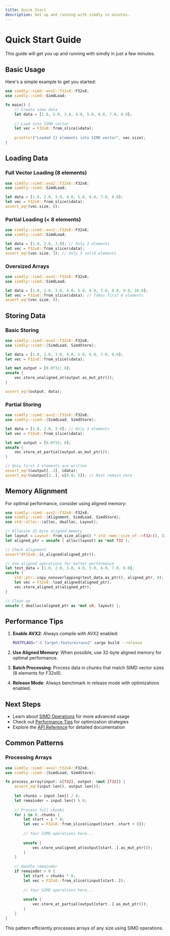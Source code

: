 ```yaml
---
title: Quick Start
description: Get up and running with simdly in minutes.
---
```


# Quick Start Guide

This guide will get you up and running with simdly in just a few minutes.

## Basic Usage

Here's a simple example to get you started:

```rust
use simdly::simd::avx2::f32x8::F32x8;
use simdly::simd::SimdLoad;

fn main() {
    // Create some data
    let data = [1.0, 2.0, 3.0, 4.0, 5.0, 6.0, 7.0, 8.0];
    
    // Load into SIMD vector
    let vec = F32x8::from_slice(&data);
    
    println!("Loaded {} elements into SIMD vector", vec.size);
}
```

## Loading Data

### Full Vector Loading (8 elements)

```rust
use simdly::simd::avx2::f32x8::F32x8;
use simdly::simd::SimdLoad;

let data = [1.0, 2.0, 3.0, 4.0, 5.0, 6.0, 7.0, 8.0];
let vec = F32x8::from_slice(&data);
assert_eq!(vec.size, 8);
```

### Partial Loading (< 8 elements)

```rust
use simdly::simd::avx2::f32x8::F32x8;
use simdly::simd::SimdLoad;

let data = [1.0, 2.0, 3.0]; // Only 3 elements
let vec = F32x8::from_slice(&data);
assert_eq!(vec.size, 3); // Only 3 valid elements
```

### Oversized Arrays

```rust
use simdly::simd::avx2::f32x8::F32x8;
use simdly::simd::SimdLoad;

let data = [1.0, 2.0, 3.0, 4.0, 5.0, 6.0, 7.0, 8.0, 9.0, 10.0];
let vec = F32x8::from_slice(&data); // Takes first 8 elements
assert_eq!(vec.size, 8);
```

## Storing Data

### Basic Storing

```rust
use simdly::simd::avx2::f32x8::F32x8;
use simdly::simd::{SimdLoad, SimdStore};

let data = [1.0, 2.0, 3.0, 4.0, 5.0, 6.0, 7.0, 8.0];
let vec = F32x8::from_slice(&data);

let mut output = [0.0f32; 8];
unsafe {
    vec.store_unaligned_at(output.as_mut_ptr());
}

assert_eq!(output, data);
```

### Partial Storing

```rust
use simdly::simd::avx2::f32x8::F32x8;
use simdly::simd::{SimdLoad, SimdStore};

let data = [1.0, 2.0, 3.0]; // Only 3 elements
let vec = F32x8::from_slice(&data);

let mut output = [0.0f32; 8];
unsafe {
    vec.store_at_partial(output.as_mut_ptr());
}

// Only first 3 elements are written
assert_eq!(&output[..3], &data);
assert_eq!(&output[3..], &[0.0; 5]); // Rest remain zero
```

## Memory Alignment

For optimal performance, consider using aligned memory:

```rust
use simdly::simd::avx2::f32x8::F32x8;
use simdly::simd::{Alignment, SimdLoad, SimdStore};
use std::alloc::{alloc, dealloc, Layout};

// Allocate 32-byte aligned memory
let layout = Layout::from_size_align(8 * std::mem::size_of::<f32>(), 32).unwrap();
let aligned_ptr = unsafe { alloc(layout) as *mut f32 };

// Check alignment
assert!(F32x8::is_aligned(aligned_ptr));

// Use aligned operations for better performance
let test_data = [1.0, 2.0, 3.0, 4.0, 5.0, 6.0, 7.0, 8.0];
unsafe {
    std::ptr::copy_nonoverlapping(test_data.as_ptr(), aligned_ptr, 8);
    let vec = F32x8::load_aligned(aligned_ptr);
    vec.store_aligned_at(aligned_ptr);
}

// Clean up
unsafe { dealloc(aligned_ptr as *mut u8, layout) };
```

## Performance Tips

1. **Enable AVX2**: Always compile with AVX2 enabled:
   ```bash
   RUSTFLAGS="-C target-feature=+avx2" cargo build --release
   ```

2. **Use Aligned Memory**: When possible, use 32-byte aligned memory for optimal performance.

3. **Batch Processing**: Process data in chunks that match SIMD vector sizes (8 elements for F32x8).

4. **Release Mode**: Always benchmark in release mode with optimizations enabled.

## Next Steps

- Learn about [SIMD Operations](/guides/simd-operations/) for more advanced usage
- Check out [Performance Tips](/guides/performance/) for optimization strategies
- Explore the [API Reference](/reference/) for detailed documentation

## Common Patterns

### Processing Arrays

```rust
use simdly::simd::avx2::f32x8::F32x8;
use simdly::simd::{SimdLoad, SimdStore};

fn process_array(input: &[f32], output: &mut [f32]) {
    assert_eq!(input.len(), output.len());
    
    let chunks = input.len() / 8;
    let remainder = input.len() % 8;
    
    // Process full chunks
    for i in 0..chunks {
        let start = i * 8;
        let vec = F32x8::from_slice(&input[start..start + 8]);
        
        // Your SIMD operations here...
        
        unsafe {
            vec.store_unaligned_at(output[start..].as_mut_ptr());
        }
    }
    
    // Handle remainder
    if remainder > 0 {
        let start = chunks * 8;
        let vec = F32x8::from_slice(&input[start..]);
        
        // Your SIMD operations here...
        
        unsafe {
            vec.store_at_partial(output[start..].as_mut_ptr());
        }
    }
}
```

This pattern efficiently processes arrays of any size using SIMD operations.